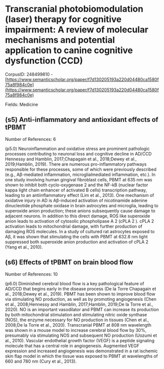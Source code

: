 # Transcranial photobiomodulation (laser) therapy for cognitive impairment: A review of molecular mechanisms and potential application to canine cognitive dysfunction (CCD)

CorpusID: 248499810 - [https://www.semanticscholar.org/paper/f7d130205193a220d04480ca1580f75a8f984c0e](https://www.semanticscholar.org/paper/f7d130205193a220d04480ca1580f75a8f984c0e)

Fields: Medicine

## (s5) Anti-inflammatory and antioxidant effects of tPBMT
Number of References: 6

(p5.0) Neuroinflammation and oxidative stress are prominent pathologic processes contributing to neuronal loss and cognitive decline in AD/CCD Hennessy and Hamblin, 2017;Chapagain et al., 2018;Dewey et al., 2019;Hamblin, 2019). There are numerous pro-inflammatory pathways responsible for these processes, some of which were previously described (e.g., Aβ-mediated inflammation, microglialmediated inflammation, etc.). In one study involving human gingival fibroblast cells, PBMT at 635 nm was shown to inhibit both cyclo-oxygenase 2 and the NF-kB (nuclear factor kappa light chain enhancer of activated B cells) transcription pathway, leading to an antiinflammatory effect (Lim et al., 2013). One mechanism of oxidative injury in AD is Aβ-induced activation of nicotinamide adenine dinucleotide phosphate oxidase in brain astrocytes and microglia, leading to superoxide anion production; these anions subsequently cause damage to adjacent neurons. In addition to this direct damage, ROS like superoxide anion leads to activation of cytosolic phospholipase A 2 (cPLA 2 ). cPLA 2 activation leads to mitochondrial damage, with further production of damaging ROS molecules. In a study of cultured rat astrocytes exposed to Aβ, it was shown that stimulating the cells with PBMT at 632.8 nm light suppressed both superoxide anion production and activation of cPLA 2 (Yang et al., 2010).
## (s6) Effects of tPBMT on brain blood flow
Number of References: 10

(p6.0) Diminished cerebral blood flow is a key pathological feature of AD/CCD that begins early in the disease process (De la Torre Chapagain et al., 2018;Dewey et al., 2019). PBMT has been shown to improve blood flow via stimulating NO production, as well as by promoting angiogenesis (Chen et al., 2008;Hennessy and Hamblin, 2017;Hamblin, 2019;De la Torre et al., 2020). NO is an important vasodilator and PBMT can increase its production by both mitochondrial stimulation and stimulating nitric oxide synthase (NOS), the enzyme necessary for NO production in tissues (Chen et al., 2008;De la Torre et al., 2020). Transcranial PBMT at 808 nm wavelength was shown in a mouse model to increase cerebral blood flow by 30%, presumably via stimulating NOS and subsequent NO production (Uozumi et al., 2010). Vascular endothelial growth factor (VEGF) is a peptide signaling molecule that has a central role in angiogenesis. Augmented VEGF expression and increased angiogenesis was demonstrated in a rat ischemic skin flap model in which the tissue was exposed to PBMT at wavelengths of 660 and 780 nm (Cury et al., 2013).
